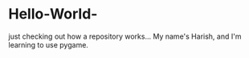 # Hello-World-
just checking out how a repository works...
My name's Harish, and I'm learning to use pygame.
